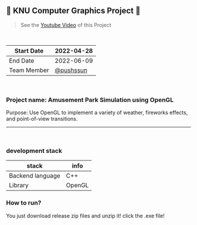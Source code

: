 ## 🤖 KNU Computer Graphics Project 🤖  

> See the [Youtube Video](https://youtu.be/UsOM_olhIrI) of this Project

<br>

| Start Date      | 2022-04-28 |
|-----------------|------------|
| End Date        | 2022-06-09 |
| Team Member     | [@pushssun](https://github.com/pushssun)

<br>

### Project name: Amusement Park Simulation using OpenGL

Purpose: Use OpenGL to implement a variety of weather, fireworks effects, and point-of-view transitions.
<br> 
<hr>

<br>

### development stack

| stack             | info   |
|-------------------|--------|
| Backend language  |   C++  |
| Library           | OpenGL |  

### How to run?

You just download release zip files and unzip it! click the .exe file!


<!--
#OpenGL Amusement Park
This project, “An Amusement Park” aims at drawing a virtual amusement park. The park includes objects like Giant Wheel, Columbus and Roller Coaster. 
Giant Wheel is visualized using circular rings. Rotation effects are provided for Giant Wheel. Swinging action is employed for Columbus ship. The Roller Coaster moves on a specified track. The tracks are created using Bezier curve functions with a set of defined control points. The whole scene is placed inside a texture mapped cube called SkyBox. This gives a realistic sky effect. The software also includes a first person movement where the viewer can move around anywhere in the scene. Mouse drag for rotation is supported.
The mouse context menu helps the user in selecting various options. The colours of various objects can be changed. The SkyBox texture background can be changed. The user can control various camera positions like, Free Movement, On Roller Coaster, On Columbus ship and In Giant Wheel. The user will also be able to control the movement of individual objects.
Objects like cube, sphere and cylinders are used to implement 3D objects. Plain lines are used in the construction of Roller Coaster track. The normal, tangent and binormal at every point on the curve is calculated and the Roller Coaster is properly oriented along the track by rotating it about the angles made by tangent, normal and binormal with the curve.
The following options are supported:
•	Navigate in the scene. Rotate 360 degree to view.
•	Start and stop Giant Wheel rotation, Columbus swinging action and Roller Coaster movement.
•	Change colours of Giant Wheel, Columbus ship and Roller Coaster.
•	Change background of SkyBox.

See the [YouTube video](https://www.youtube.com/watch?v=7_Z5359IEVU) for a walkthrough.

##Screenshots:
![1](https://github.com/akarthik10/AmusementPark/raw/master/screenshots/1.png)
![2](https://github.com/akarthik10/AmusementPark/raw/master/screenshots/2.png)
![3](https://github.com/akarthik10/AmusementPark/raw/master/screenshots/3.png)
![4](https://github.com/akarthik10/AmusementPark/raw/master/screenshots/4.png)
![5](https://github.com/akarthik10/AmusementPark/raw/master/screenshots/5.png)
![6](https://github.com/akarthik10/AmusementPark/raw/master/screenshots/6.png)
-->
